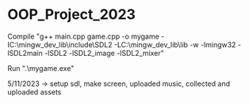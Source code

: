 # OOP_Project_2023

Compile "g++ main.cpp game.cpp -o mygame -IC:\mingw_dev_lib\include\SDL2 -LC:\mingw_dev_lib\lib -w -lmingw32 -lSDL2main -lSDL2 -lSDL2_image -lSDL2_mixer"

Run ".\mygame.exe"

5/11/2023 -> setup sdl, make screen, uploaded music, collected and uploaded assets